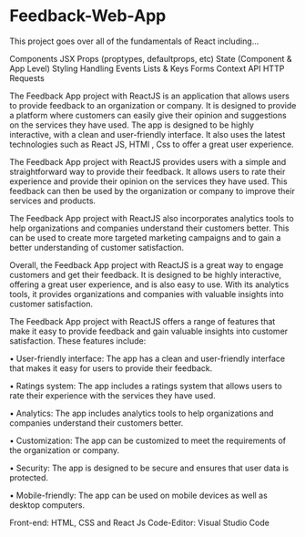 # Feedback-Web-App
This project goes over all of the fundamentals of React including...

Components
JSX
Props (proptypes, defaultprops, etc)
State (Component & App Level)
Styling
Handling Events
Lists & Keys
Forms
Context API
HTTP Requests

The Feedback App project with ReactJS is an application that allows users to provide feedback to an organization or company. It is designed to provide a platform where customers can easily give their opinion and suggestions on the services they have used. The app is designed to be highly interactive, with a clean and user-friendly interface. It also uses the latest technologies such as React JS, HTMl , Css to offer a great user experience.

The Feedback App project with ReactJS provides users with a simple and straightforward way to provide their feedback. It allows users to rate their experience and provide their opinion on the services they have used. This feedback can then be used by the organization or company to improve their services and products.

The Feedback App project with ReactJS also incorporates analytics tools to help organizations and companies understand their customers better. This can be used to create more targeted marketing campaigns and to gain a better understanding of customer satisfaction.

Overall, the Feedback App project with ReactJS is a great way to engage customers and get their feedback. It is designed to be highly interactive, offering a great user experience, and is also easy to use. With its analytics tools, it provides organizations and companies with valuable insights into customer satisfaction.

The Feedback App project with ReactJS offers a range of features that make it easy to provide feedback and gain valuable insights into customer satisfaction. These features include:

• User-friendly interface: The app has a clean and user-friendly interface that makes it easy for users to provide their feedback.

• Ratings system: The app includes a ratings system that allows users to rate their experience with the services they have used.

• Analytics: The app includes analytics tools to help organizations and companies understand their customers better.

• Customization: The app can be customized to meet the requirements of the organization or company.

• Security: The app is designed to be secure and ensures that user data is protected.

• Mobile-friendly: The app can be used on mobile devices as well as desktop computers.

Front-end: HTML, CSS and React Js
Code-Editor: Visual Studio Code
